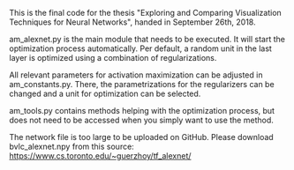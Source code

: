 This is the final code for the thesis "Exploring and Comparing Visualization Techniques for Neural Networks", handed in September 26th, 2018.

am_alexnet.py is the main module that needs to be executed. It will start the optimization process automatically. Per default, a random unit in the last layer is optimized using a combination of regularizations.

All relevant parameters for activation maximization can be adjusted in am_constants.py. There, the parametrizations for the regularizers can be changed and a unit for optimization can be selected.

am_tools.py contains methods helping with the optimization process, but does not need to be accessed when you simply want to use the method.

The network file is too large to be uploaded on GitHub. Please download bvlc_alexnet.npy from this source: https://www.cs.toronto.edu/~guerzhoy/tf_alexnet/
